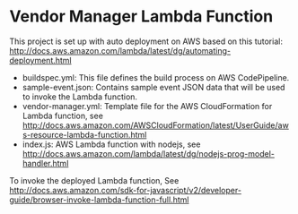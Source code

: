 # Vendor Manager Lambda Function

This project is set up with auto deployment on AWS based on this tutorial: http://docs.aws.amazon.com/lambda/latest/dg/automating-deployment.html

- buildspec.yml: This file defines the build process on AWS CodePipeline.
- sample-event.json: Contains sample event JSON data that will be used to invoke the Lambda function.
- vendor-manager.yml: Template file for the AWS CloudFormation for Lambda function, see http://docs.aws.amazon.com/AWSCloudFormation/latest/UserGuide/aws-resource-lambda-function.html
- index.js: AWS Lambda function with nodejs, see http://docs.aws.amazon.com/lambda/latest/dg/nodejs-prog-model-handler.html

To invoke the deployed Lambda function, See http://docs.aws.amazon.com/sdk-for-javascript/v2/developer-guide/browser-invoke-lambda-function-full.html